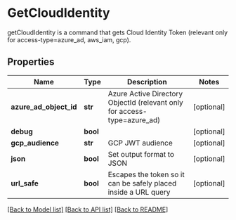 # GetCloudIdentity

getCloudIdentity is a command that gets Cloud Identity Token (relevant only for access-type=azure_ad, aws_iam, gcp).
## Properties
Name | Type | Description | Notes
------------ | ------------- | ------------- | -------------
**azure_ad_object_id** | **str** | Azure Active Directory ObjectId (relevant only for access-type&#x3D;azure_ad) | [optional] 
**debug** | **bool** |  | [optional] 
**gcp_audience** | **str** | GCP JWT audience | [optional] 
**json** | **bool** | Set output format to JSON | [optional] 
**url_safe** | **bool** | Escapes the token so it can be safely placed inside a URL query | [optional] 

[[Back to Model list]](../README.md#documentation-for-models) [[Back to API list]](../README.md#documentation-for-api-endpoints) [[Back to README]](../README.md)


